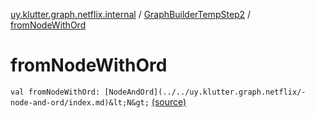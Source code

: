 [uy.klutter.graph.netflix.internal](../index.md) / [GraphBuilderTempStep2](index.md) / [fromNodeWithOrd](.)


# fromNodeWithOrd

`val fromNodeWithOrd: [NodeAndOrd](../../uy.klutter.graph.netflix/-node-and-ord/index.md)&lt;N&gt;` [(source)](https://github.com/kohesive/klutter/blob/master/netflix-graph-jdk6/src/main/kotlin/uy/klutter/graph/netflix/internal/Building.kt#L93)



